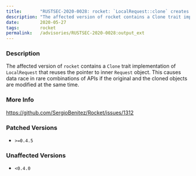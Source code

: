 ```yaml
---
title:       "RUSTSEC-2020-0028: rocket: `LocalRequest::clone` creates multiple mutable references to the same object"
description: "The affected version of rocket contains a Clone trait implementation of LocalRequest that reuses the pointer to inner Request object. This causes data race in rare combinations of APIs if the original and the cloned objects are modified at the same time."
date:        2020-05-27
tags:        rocket
permalink:   /advisories/RUSTSEC-2020-0028:output_ext
---
```


### Description

The affected version of `rocket` contains a `Clone` trait implementation of
`LocalRequest` that reuses the pointer to inner `Request` object.
This causes data race in rare combinations of APIs if the original and the
cloned objects are modified at the same time.

### More Info

<https://github.com/SergioBenitez/Rocket/issues/1312>

### Patched Versions

- `>=0.4.5`



### Unaffected Versions

- `<0.4.0`
